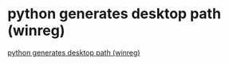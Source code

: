 # python generates desktop path (winreg)
[python generates desktop path (winreg)](https://aiwithcloud.com/2022/09/15/python_generates_desktop_path_winreg/)